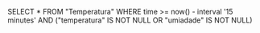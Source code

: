 SELECT \*
FROM "Temperatura"
WHERE
time >= now() - interval '15 minutes'
AND
("temperatura" IS NOT NULL OR "umiadade" IS NOT NULL)
